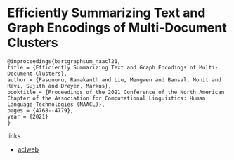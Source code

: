# Efficiently Summarizing Text and Graph Encodings of Multi-Document Clusters

```
@inproceedings{bartgraphsum_naacl21,
title = {Efficiently Summarizing Text and Graph Encodings of Multi-Document Clusters},
author = {Pasunuru, Ramakanth and Liu, Mengwen and Bansal, Mohit and Ravi, Sujith and Dreyer, Markus},
booktitle = {Proceedings of the 2021 Conference of the North American Chapter of the Association for Computational Linguistics: Human Language Technologies (NAACL)},
pages = {4768--4779},
year = {2021}
}
```

links
- [aclweb](https://www.aclweb.org/anthology/2021.naacl-main.380/)
